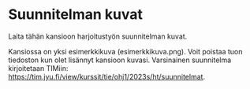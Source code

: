 # Suunnitelman kuvat

Laita tähän kansioon harjoitustyön suunnitelman kuvat.

Kansiossa on yksi esimerkkikuva (esimerkkikuva.png). Voit poistaa tuon tiedoston kun olet lisännyt kansioon kuvasi.
Varsinainen suunnitelma kirjoitetaan TIMiin: <https://tim.jyu.fi/view/kurssit/tie/ohj1/2023s/ht/suunnitelmat>.

